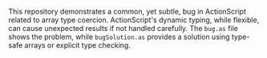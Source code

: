 This repository demonstrates a common, yet subtle, bug in ActionScript related to array type coercion.  ActionScript's dynamic typing, while flexible, can cause unexpected results if not handled carefully.  The `bug.as` file shows the problem, while `bugSolution.as` provides a solution using type-safe arrays or explicit type checking.